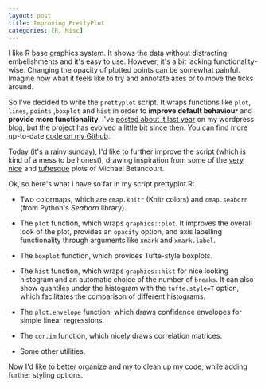 ```yaml
---
layout: post
title: Improving PrettyPlot
categories: [R, Misc]
---
```


I like R base graphics system. It shows the data without distracting embelishments and it's easy to use. However, it's a bit lacking functionality-wise. Changing the opacity of plotted points can be somewhat painful. Imagine now what it feels like to try and annotate axes or to move the ticks around.

So I've decided to write the `prettyplot` script. It wraps functions like `plot`, `lines`, `points` ,`boxplot` and `hist` in order to **improve default behaviour** and **provide more functionality**. I've [posted about it last year](https://mathstatnotes.wordpress.com/2018/01/04/prettier-base-plots-in-r/) on my wordpress blog, but the project has evolved a little bit since then. You can find more up-to-date [code on my Github](https://github.com/OlivierBinette/prettyplot).

Today (it's a rainy sunday), I'd like to further improve the script (which is kind of a mess to be honest), drawing inspiration from some of the [very nice](https://betanalpha.github.io/assets/case_studies/gp_part2/part2.html) and [tuftesque](https://www.edwardtufte.com/tufte/books_vdqi) plots of Michael Betancourt.

Ok, so here's what I have so far in my script prettyplot.R:

- Two colormaps, which are `cmap.knitr` (Knitr colors) and `cmap.seaborn` (from Python's *Seaborn* library).
- The `plot` function, which wraps `graphics::plot`. It improves the overall look of the plot, provides an `opacity` option, and axis labelling functionality through arguments like `xmark` and `xmark.label`.
- The `boxplot` function, which provides Tufte-style boxplots.
- The `hist` function, which wraps `graphics::hist` for nice looking histogram and an automatic choice of the number of `breaks`. It can also show quantiles under the histogram with the `tufte.style=T` option, which facilitates the comparison of different histograms.

- The `plot.envelope` function, which draws confidence envelopes for simple linear regressions.
- The `cor.im` function, which nicely draws correlation matrices.
- Some other utilities.

Now I'd like to better organize and my to clean up my code, while adding further styling options.






